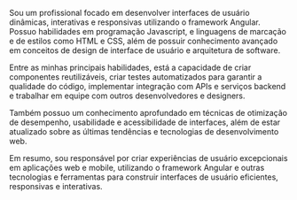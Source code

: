 Sou um profissional focado em desenvolver interfaces de usuário dinâmicas, interativas e responsivas utilizando o framework Angular. Possuo habilidades em programação Javascript, e linguagens de marcação e de estilos como HTML e CSS, além de possuir conhecimento avançado em conceitos de design de interface de usuário e arquitetura de software.

Entre as minhas principais habilidades, está a capacidade de criar componentes reutilizáveis, criar testes automatizados para garantir a qualidade do código, implementar integração com APIs e serviços backend e trabalhar em equipe com outros desenvolvedores e designers.

Também possuo um conhecimento aprofundado em técnicas de otimização de desempenho, usabilidade e acessibilidade de interfaces, além de estar atualizado sobre as últimas tendências e tecnologias de desenvolvimento web.

Em resumo, sou responsável por criar experiências de usuário excepcionais em aplicações web e mobile, utilizando o framework Angular e outras tecnologias e ferramentas para construir interfaces de usuário eficientes, responsivas e interativas.
